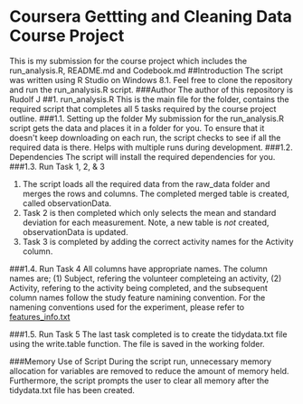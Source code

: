 # Coursera Gettting and Cleaning Data Course Project
This is my submission for the course project which includes the run_analysis.R, README.md and Codebook.md
##Introduction
The script was written using R Studio on Windows 8.1.
Feel free to clone the repository and run the run_analysis.R script.
###Author
The author of this repository is Rudolf J
##1. run_analysis.R
This is the main file for the folder, contains the required script that completes all 5 tasks 
required by the course project outline.
###1.1. Setting up the folder
My submission for the run_analysis.R script gets the data and places it in a folder for you.
To ensure that it doesn't keep downloading on each run, the script checks to see if all the required data
is there.  Helps with multiple runs during development.
###1.2. Dependencies
The script will install the required dependencies for you.
###1.3. Run Task 1, 2, & 3
1. The script loads all the required data from the raw_data folder and merges the rows and columns.  The completed 
merged table is created, called observationData.  
2. Task 2 is then completed which only selects the mean and standard deviation for each 
measurement.  Note, a new table is _not_ created, observationData is updated.  
3. Task 3 is completed by adding the correct activity names for the Activity column.  

###1.4. Run Task 4
All columns have appropriate names. The column names are; (1) Subject, refering the volunteer completeing an 
activity, (2) Activity, refering to the activity being completed, and the subsequent column names follow the 
study feature namining convention.  For the namening conventions used for the experiment, please refer to
[features_info.txt](https://github.com/Butterworks/coursera-getdata-project/blob/master/features_info.txt)

###1.5. Run Task 5
The last task completed is to create the tidydata.txt file using the write.table function.  The file is saved in
the working folder.

###Memory Use of Script
During the script run, unnecessary memory allocation for variables are removed to reduce the amount of memory
held. Furthermore, the script prompts the user to clear all memory after the tidydata.txt file has been created. 
